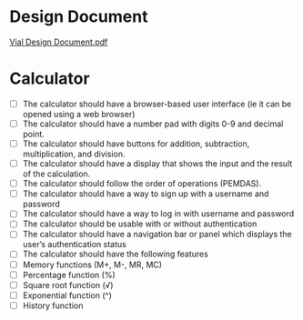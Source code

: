 # Design Document
[Vial Design Document.pdf](https://github.com/veilance/calculator/files/10984959/Vial.Design.Document.pdf)

# Calculator

- [ ] The calculator should have a browser-based user interface (ie it can be opened using a web browser)
- [ ] The calculator should have a number pad with digits 0-9 and decimal point.
- [ ] The calculator should have buttons for addition, subtraction, multiplication, and division.
- [ ] The calculator should have a display that shows the input and the result of the calculation.
- [ ] The calculator should follow the order of operations (PEMDAS).
- [ ] The calculator should have a way to sign up with a username and password
- [ ] The calculator should have a way to log in with username and password
- [ ] The calculator should be usable with or without authentication
- [ ] The calculator should have a navigation bar or panel which displays the user’s authentication status
- [ ] The calculator should have the following features
- [ ] Memory functions (M+, M-, MR, MC)
- [ ] Percentage function (%)
- [ ] Square root function (√)
- [ ] Exponential function (^)
- [ ] History function
